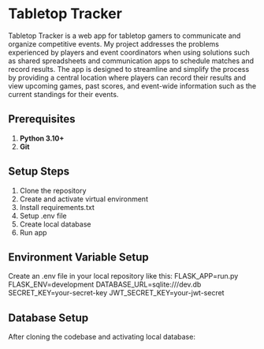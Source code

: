 # Tabletop Tracker
Tabletop Tracker is a web app for tabletop gamers to communicate and organize competitive events. My project addresses the problems experienced by players and event coordinators when using solutions such as shared spreadsheets and communication apps to schedule matches and record results. The app is designed to streamline and simplify the process by providing a central location where players can record their results and view upcoming games, past scores, and event-wide information such as the current standings for their events.

## Prerequisites
1. **Python 3.10+**  
2. **Git**

## Setup Steps
1. Clone the repository
2. Create and activate virtual environment
3. Install requirements.txt
4. Setup .env file
5. Create local database
6. Run app

## Environment Variable Setup
Create an .env file in your local repository like this:
FLASK_APP=run.py
FLASK_ENV=development
DATABASE_URL=sqlite:///dev.db
SECRET_KEY=your-secret-key
JWT_SECRET_KEY=your-jwt-secret

## Database Setup
After cloning the codebase and activating local database:
~~~flask db upgrade~~~